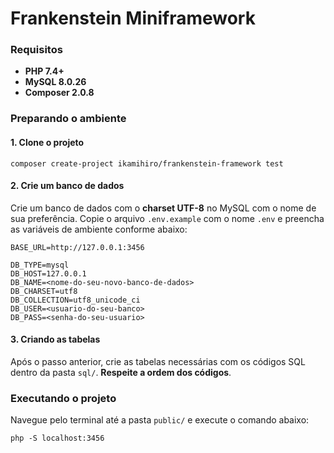 # Frankenstein Miniframework

### Requisitos
* **PHP 7.4+**
* **MySQL 8.0.26**
* **Composer 2.0.8**

### Preparando o ambiente

#### 1. **Clone o projeto**
```
composer create-project ikamihiro/frankenstein-framework test
```

#### 2. **Crie um banco de dados**
Crie um banco de dados com o **charset UTF-8** no MySQL com o nome de sua preferência.
Copie o arquivo ```.env.example``` com o nome ```.env``` e preencha as variáveis de ambiente conforme abaixo:
```
BASE_URL=http://127.0.0.1:3456

DB_TYPE=mysql
DB_HOST=127.0.0.1
DB_NAME=<nome-do-seu-novo-banco-de-dados>
DB_CHARSET=utf8
DB_COLLECTION=utf8_unicode_ci
DB_USER=<usuario-do-seu-banco>
DB_PASS=<senha-do-seu-usuario>
```

#### 3. **Criando as tabelas**
Após o passo anterior, crie as tabelas necessárias com os códigos SQL dentro da pasta ```sql/```. **Respeite a ordem dos códigos**.

### Executando o projeto
Navegue pelo terminal até a pasta ```public/``` e execute o comando abaixo:
```
php -S localhost:3456
```
